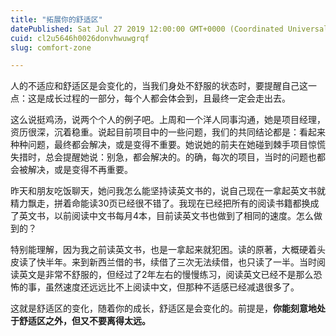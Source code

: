 ```yaml
---
title: "拓展你的舒适区"
datePublished: Sat Jul 27 2019 12:00:00 GMT+0000 (Coordinated Universal Time)
cuid: cl2u5646h0026donvhwuwgrqf
slug: comfort-zone

---
```


人的不适应和舒适区是会变化的，当我们身处不舒服的状态时，要提醒自己这一点：这是成长过程的一部分，每个人都会体会到，且最终一定会走出去。

这么说挺鸡汤，说两个个人的例子吧。上周和一个洋人同事沟通，她是项目经理，资历很深，沉着稳重。说起目前项目中的一些问题，我们的共同结论都是：看起来种种问题，最终都会解决，或是变得不重要。她说她的前夫在她碰到棘手项目惊慌失措时，总会提醒她说：别急，都会解决的。的确，每次的项目，当时的问题也都会被解决，或是变得不再重要。

昨天和朋友吃饭聊天，她问我怎么能坚持读英文书的，说自己现在一拿起英文书就精力飘走，拼着命能读30页已经很不错了。我现在已经把所有的阅读书籍都换成了英文书，以前阅读中文书每月4本，目前读英文书也做到了相同的速度。怎么做到的？

特别能理解，因为我之前读英文书，也是一拿起来就犯困。读<Life of Pi>的原著，大概硬着头皮读了快半年。来到新西兰借的书，续借了三次无法续借，也只读了一半。当时阅读英文是非常不舒服的，但经过了2年左右的慢慢练习，阅读英文已经不是那么恐怖的事，虽然速度还远远比不上阅读中文，但那种不适感已经减退很多了。

这就是舒适区的变化，随着你的成长，舒适区是会变化的。前提是，**你能刻意地处于舒适区之外，但又不要离得太远。**